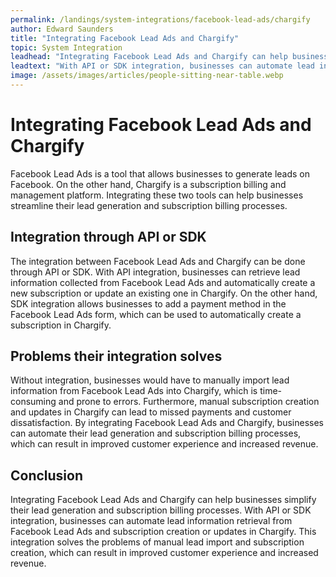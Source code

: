 ```yaml
---
permalink: /landings/system-integrations/facebook-lead-ads/chargify
author: Edward Saunders
title: "Integrating Facebook Lead Ads and Chargify"
topic: System Integration
leadhead: "Integrating Facebook Lead Ads and Chargify can help businesses simplify their lead generation and subscription billing processes"
leadtext: "With API or SDK integration, businesses can automate lead information retrieval from Facebook Lead Ads and subscription creation or updates in Chargify. This integration solves the problems of manual lead import and subscription creation, which can result in improved customer experience and increased revenue."
image: /assets/images/articles/people-sitting-near-table.webp
---
```

<div class="arttext">    <h1>Integrating Facebook Lead Ads and Chargify</h1>
    <p>Facebook Lead Ads is a tool that allows businesses to generate leads on Facebook. On the other hand, Chargify is a subscription billing and management platform. Integrating these two tools can help businesses streamline their lead generation and subscription billing processes.</p>
    <h2>Integration through API or SDK</h2>
    <p>The integration between Facebook Lead Ads and Chargify can be done through API or SDK. With API integration, businesses can retrieve lead information collected from Facebook Lead Ads and automatically create a new subscription or update an existing one in Chargify. On the other hand, SDK integration allows businesses to add a payment method in the Facebook Lead Ads form, which can be used to automatically create a subscription in Chargify.</p>
    <h2>Problems their integration solves</h2>
    <p>Without integration, businesses would have to manually import lead information from Facebook Lead Ads into Chargify, which is time-consuming and prone to errors. Furthermore, manual subscription creation and updates in Chargify can lead to missed payments and customer dissatisfaction. By integrating Facebook Lead Ads and Chargify, businesses can automate their lead generation and subscription billing processes, which can result in improved customer experience and increased revenue.</p>
    <h2>Conclusion</h2>
    <p>Integrating Facebook Lead Ads and Chargify can help businesses simplify their lead generation and subscription billing processes. With API or SDK integration, businesses can automate lead information retrieval from Facebook Lead Ads and subscription creation or updates in Chargify. This integration solves the problems of manual lead import and subscription creation, which can result in improved customer experience and increased revenue.</p>
</div>